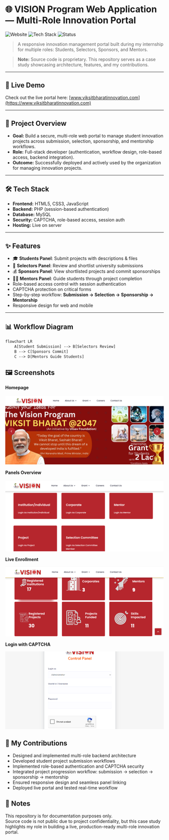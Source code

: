 # 🌐 VISION Program Web Application — Multi-Role Innovation Portal

![Website](https://img.shields.io/badge/Website-Live-brightgreen)
![Tech Stack](https://img.shields.io/badge/Tech-PHP%2C%20MySQL%2C%20JS-blue)
![Status](https://img.shields.io/badge/Status-Live-success)

> A responsive innovation management portal built during my internship for multiple roles: Students, Selectors, Sponsors, and Mentors.  

> **Note:** Source code is proprietary. This repository serves as a case study showcasing architecture, features, and my contributions.

---

## 🔗 Live Demo
Check out the live portal here: [www.viksitbharatinnovation.com](https://www.viksitbharatinnovation.com)

---

## 🚀 Project Overview
- **Goal:** Build a secure, multi-role web portal to manage student innovation projects across submission, selection, sponsorship, and mentorship workflows.  
- **Role:** Full-stack developer (authentication, workflow design, role-based access, backend integration).  
- **Outcome:** Successfully deployed and actively used by the organization for managing innovation projects.

---

## 🛠 Tech Stack
- **Frontend:** HTML5, CSS3, JavaScript  
- **Backend:** PHP (session-based authentication)  
- **Database:** MySQL  
- **Security:** CAPTCHA, role-based access, session auth  
- **Hosting:** Live on server

---

## ✨ Features
- 🎓 **Students Panel**: Submit projects with descriptions & files  
- 📝 **Selectors Panel**: Review and shortlist university submissions  
- 💰 **Sponsors Panel**: View shortlisted projects and commit sponsorships  
- 👨‍🏫 **Mentors Panel**: Guide students through project completion  
- Role-based access control with session authentication  
- CAPTCHA protection on critical forms  
- Step-by-step workflow: **Submission → Selection → Sponsorship → Mentorship**  
- Responsive design for web and mobile  

---

## 📊 Workflow Diagram
```mermaid
flowchart LR
    A[Student Submission] --> B[Selectors Review]
    B --> C[Sponsors Commit]
    C --> D[Mentors Guide Students]

 ```
## 🖼 Screenshots

**Homepage**  

![Homepage](assets/Home.png)

**Panels Overview**  

![Panels](assets/Pannels.png)

**Live Enrollment** 

![Live Enrollment](assets/Apply.png)

**Login with CAPTCHA**  

![Login](assets/Login.png)

## 📄 My Contributions
- Designed and implemented multi-role backend architecture
- Developed student project submission workflows
- Implemented role-based authentication and CAPTCHA security
- Integrated project progression workflow: submission → selection → sponsorship → mentorship
- Ensured responsive design and seamless panel linking
- Deployed live portal and tested real-time workflow

## 📢 Notes
This repository is for documentation purposes only.  
Source code is not public due to project confidentiality, but this case study highlights my role in building a live, production-ready multi-role innovation portal.

